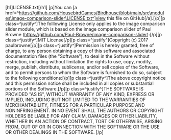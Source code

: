 [h1]LICENSE.txt[/h1]
[p]You can [a href=^https://github.com/HousebirdGames/Birdhouse/blob/main/src\modules\image-comparison-slider\LICENSE.txt^]view this file on GitHub[/a].[/p][p class=^justify^]The folllowing License only applies to the image comparison slider module, which is based on the image comparison slider of Paul Browne (https://github.com/Paul-Browne/image-comparison-slider):[/p][p class=^justify^]MIT License[/p][p class=^justify^]Copyright (c) 2017 paulbrowne[/p][p class=^justify^]Permission is hereby granted, free of charge, to any person obtaining a copy of this software and associated documentation files (the "Software"), to deal in the Software without restriction, including without limitation the rights to use, copy, modify, merge, publish, distribute, sublicense, and/or sell copies of the Software, and to permit persons to whom the Software is furnished to do so, subject to the following conditions:[/p][p class=^justify^]The above copyright notice and this permission notice shall be included in all copies or substantial portions of the Software.[/p][p class=^justify^]THE SOFTWARE IS PROVIDED "AS IS", WITHOUT WARRANTY OF ANY KIND, EXPRESS OR IMPLIED, INCLUDING BUT NOT LIMITED TO THE WARRANTIES OF MERCHANTABILITY, FITNESS FOR A PARTICULAR PURPOSE AND NONINFRINGEMENT. IN NO EVENT SHALL THE AUTHORS OR COPYRIGHT HOLDERS BE LIABLE FOR ANY CLAIM, DAMAGES OR OTHER LIABILITY, WHETHER IN AN ACTION OF CONTRACT, TORT OR OTHERWISE, ARISING FROM, OUT OF OR IN CONNECTION WITH THE SOFTWARE OR THE USE OR OTHER DEALINGS IN THE SOFTWARE. [/p]